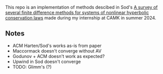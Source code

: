 This repo is an implementation of methods descibed in Sod's [A survey of several finite difference methods for systems of nonlinear hyperbolic conservation laws](https://www.sciencedirect.com/science/article/abs/pii/0021999178900232) made during my internship at CAMK in summer 2024.

## Notes
- ACM Harten/Sod's works as-is from paper
- Maccormack doesn't converge without AV
- Godunov + ACM doesn't work as expected?
- Upwind in Sod doesn't converge
- TODO: Glimm's (?)
